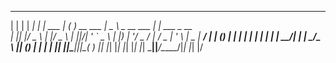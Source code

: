   _   _      _ _          ___ _             ____                _              
 | | | | ___| | | ___    |_ _( )_ __ ___   |  _ \ _ __ ___  ___| |_ ___  _ __  
 | |_| |/ _ \ | |/ _ \    | ||/| '_ ` _ \  | |_) | '__/ _ \/ __| __/ _ \| '_ \ 
 |  _  |  __/ | | (_) |   | |  | | | | | | |  __/| | |  __/\__ \ || (_) | | | |
 |_| |_|\___|_|_|\___( ) |___| |_| |_| |_| |_|   |_|  \___||___/\__\___/|_| |_|
                     |/                                                        
 
